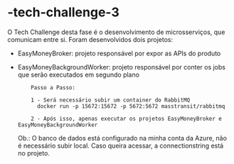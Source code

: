 # -tech-challenge-3

O Tech Challenge desta fase é o desenvolvimento de microsserviços, que comunicam entre si.
Foram desenvolvidos dois projetos:
- EasyMoneyBroker: projeto responsável por expor as APIs do produto
- EasyMoneyBackgroundWorker: projeto responsável por conter os jobs que serão executados em segundo plano

          Passo a Passo:

          1 - Será necessário subir um container do RabbitMQ
            docker run -p 15672:15672 -p 5672:5672 masstransit/rabbitmq

          2 - Após isso, apenas executar os projetos EasyMoneyBroker e EasyMoneyBackgroundWorker


  Ob.: O banco de dados está configurado na minha conta da Azure, não é necessário subir local.
  Caso queira acessar, a connectionstring está no projeto.
